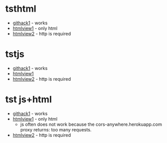 # tsthtml

 * [githack1](https://raw.githack.com/nlitsme/tsthtml2/main/tsthtm.html)  - works
 * [htmlview1](https://htmlpreview.github.com/?https://github.com/nlitsme/tsthtml2/blob/main/tsthtm.html) - only html
 * [htmlview2](https://htmlpreview.github.com/?github.com/nlitsme/tsthtml2/blob/main/tsthtm.html) - http is required
 
# tstjs

 * [githack1](https://raw.githack.com/nlitsme/tsthtml2/main/tstjs.html)  - works
 * [htmlview1](https://htmlpreview.github.com/?https://github.com/nlitsme/tsthtml2/blob/main/tstjs.html)
 * [htmlview2](https://htmlpreview.github.com/?github.com/nlitsme/tsthtml2/blob/main/tstjs.html) - http is required
 
# tst js+html
 * [githack1](https://raw.githack.com/nlitsme/tsthtml2/main/tst.html)  - works
 * [htmlview1](https://htmlpreview.github.com/?https://github.com/nlitsme/tsthtml2/blob/main/tst.html) - only html
   * js often does not work because the cors-anywhere.herokuapp.com proxy returns: too many requests.
 * [htmlview2](https://htmlpreview.github.com/?github.com/nlitsme/tsthtml2/blob/main/tst.html) - http is required
 
